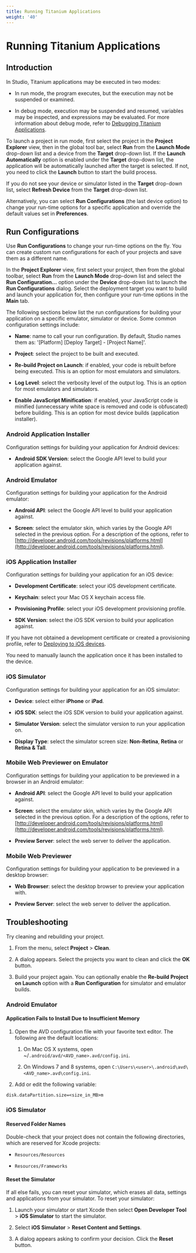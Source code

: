 ```yaml
---
title: Running Titanium Applications
weight: '40'
---
```


# Running Titanium Applications

## Introduction

In Studio, Titanium applications may be executed in two modes:

* In run mode, the program executes, but the execution may not be suspended or examined.

* In debug mode, execution may be suspended and resumed, variables may be inspected, and expressions may be evaluated. For more information about debug mode, refer to [Debugging Titanium Applications](/guide/Axway_Appcelerator_Studio/Axway_Appcelerator_Studio_Guide/Titanium_Development/Debugging_Titanium_Applications/).

To launch a project in run mode, first select the project in the **Project Explorer** view, then in the global tool bar, select **Run** from the **Launch Mode** drop-down list and a device from the **Target** drop-down list. If the **Launch Automatically** option is enabled under the **Target** drop-down list, the application will be automatically launched after the target is selected. If not, you need to click the **Launch** button to start the build process.

If you do not see your device or simulator listed in the **Target** drop-down list, select **Refresh Device** from the **Target** drop-down list.

Alternatively, you can select **Run Configurations** (the last device option) to change your run-time options for a specific application and override the default values set in **Preferences**.

## Run Configurations

Use **Run Configurations** to change your run-time options on the fly. You can create custom run configurations for each of your projects and save them as a different name.

In the **Project Explorer** view, first select your project, then from the global toolbar, select **Run** from the **Launch Mode** drop-down list and select the **Run Configuration...** option under the **Device** drop-down list to launch the **Run Configurations** dialog. Select the deployment target you want to build and launch your application for, then configure your run-time options in the **Main** tab.

The following sections below list the run configurations for building your application on a specific emulator, simulator or device. Some common configuration settings include:

* **Name**: name to call your run configuration. By default, Studio names them as: '\[Platform\] \[Deploy Target\] - \[Project Name\]'.

* **Project**: select the project to be built and executed.

* **Re-build Project on Launch**: if enabled, your code is rebuilt before being executed. This is an option for most emulators and simulators.

* **Log Level**: select the verbosity level of the output log. This is an option for most emulators and simulators.

* **Enable JavaScript Minification**: if enabled, your JavaScript code is minified (unnecessary white space is removed and code is obfuscated) before building. This is an option for most device builds (application installer).

### Android Application Installer

Configuration settings for building your application for Android devices:

* **Android SDK Version**: select the Google API level to build your application against.

### Android Emulator

Configuration settings for building your application for the Android emulator:

* **Android API**: select the Google API level to build your application against.

* **Screen**: select the emulator skin, which varies by the Google API selected in the previous option. For a description of the options, refer to [http://developer.android.com/tools/revisions/platforms.html](http://developer.android.com/tools/revisions/platforms.html).

### iOS Application Installer

Configuration settings for building your application for an iOS device:

* **Development Certificate**: select your iOS development certificate.

* **Keychain**: select your Mac OS X keychain access file.

* **Provisioning Profile**: select your iOS development provisioning profile.

* **SDK Version**: select the iOS SDK version to build your application against.

If you have not obtained a development certificate or created a provisioning profile, refer to [Deploying to iOS devices](/guide/Titanium_SDK/Titanium_SDK_Guide/Preparing_for_Distribution/Deploying_to_iOS_devices/).

You need to manually launch the application once it has been installed to the device.

### iOS Simulator

Configuration settings for building your application for an iOS simulator:

* **Device**: select either **iPhone** or **iPad**.

* **iOS SDK**: select the iOS SDK version to build your application against.

* **Simulator Version**: select the simulator version to run your application on.

* **Display Type**: select the simulator screen size: **Non-Retina**, **Retina** or **Retina & Tall**.

### Mobile Web Previewer on Emulator

Configuration settings for building your application to be previewed in a browser in an Android emulator:

* **Android API**: select the Google API level to build your application against.

* **Screen**: select the emulator skin, which varies by the Google API selected in the previous option. For a description of the options, refer to [http://developer.android.com/tools/revisions/platforms.html](http://developer.android.com/tools/revisions/platforms.html).

* **Preview Server**: select the web server to deliver the application.

### Mobile Web Previewer

Configuration settings for building your application to be previewed in a desktop browser:

* **Web Browser**: select the desktop browser to preview your application with.

* **Preview Server**: select the web server to deliver the application.

## Troubleshooting

Try cleaning and rebuilding your project.

1. From the menu, select **Project** > **Clean**.

2. A dialog appears. Select the projects you want to clean and click the **OK** button.

3. Build your project again. You can optionally enable the **Re-build Project on Launch** option with a **Run Configuration** for simulator and emulator builds.

### Android Emulator

#### Application Fails to Install Due to Insufficient Memory

1. Open the AVD configuration file with your favorite text editor. The following are the default locations:

    1. On Mac OS X systems, open ~/`.android/avd/<AVD_name>.avd/config.ini`.

    2. On Windows 7 and 8 systems, open `C:\Users\<user>\.android\avd\<AVD_name>.avd\config.ini`.

2. Add or edit the following variable:

```
disk.dataPartition.size=<size_in_MB>m
```

### iOS Simulator

#### Reserved Folder Names

Double-check that your project does not contain the following directories, which are reserved for Xcode projects:

* `Resources/Resources`

* `Resources/Frameworks`

#### Reset the Simulator

If all else fails, you can reset your simulator, which erases all data, settings and applications from your simulator. To reset your simulator:

1. Launch your simulator or start Xcode then select **Open Developer Tool** > **iOS Simulator** to start the simulator.

2. Select **iOS Simulator** > **Reset Content and Settings**.

3. A dialog appears asking to confirm your decision. Click the **Reset** button.
